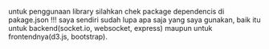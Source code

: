 untuk penggunaan library silahkan chek package dependencis di pakage.json !!! saya sendiri sudah lupa apa saja yang saya gunakan, baik itu untuk backend(socket.io, websocket, express) maupun untuk frontendnya(d3.js, bootstrap). 
